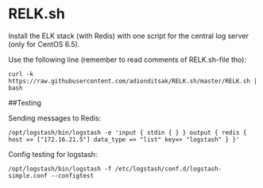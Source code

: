 RELK.sh
=======

Install the ELK stack (with Redis) with one script for the central log server (only for CentOS 6.5).

Use the following line (remember to read comments of RELK.sh-file tho):

    curl -k https://raw.githubusercontent.com/adionditsak/RELK.sh/master/RELK.sh | bash

##Testing

Sending messages to Redis:

```
/opt/logstash/bin/logstash -e 'input { stdin { } } output { redis { host => ["172.16.21.5"] data_type => "list" key=> "logstash" } }'
```

Config testing for logstash:

```
/opt/logstash/bin/logstash -f /etc/logstash/conf.d/logstash-simple.conf --configtest
```
